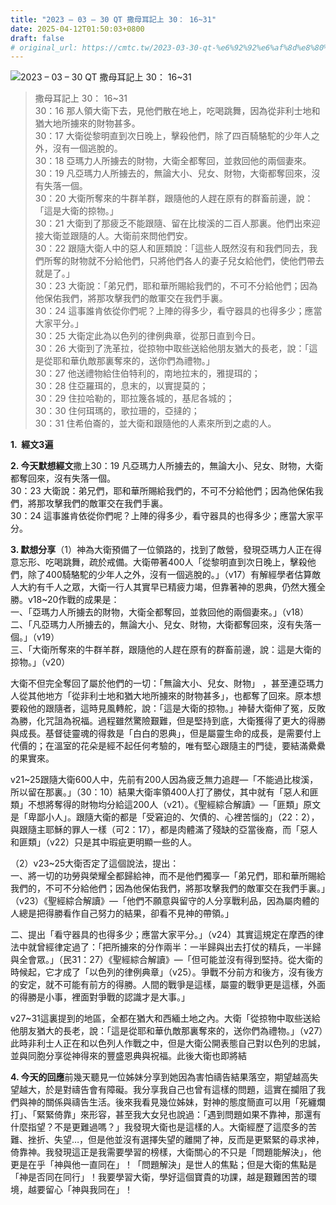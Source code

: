 ```yaml
---
title: "2023 – 03 – 30 QT 撒母耳記上 30： 16~31"
date: 2025-04-12T01:50:03+0800
draft: false
# original_url: https://cmtc.tw/2023-03-30-qt-%e6%92%92%e6%af%8d%e8%80%b3%e8%a8%98%e4%b8%8a-30%ef%bc%9a-1631
---
```


![2023 – 03 – 30 QT 撒母耳記上 30： 16\~31](/images/qt.jpg  "2023 – 03 – 30 QT 撒母耳記上 30： 16\~31")

> 撒母耳記上 30： 16\~31  
> 30：16 那人領大衛下去，見他們散在地上，吃喝跳舞，因為從非利士地和猶大地所擄來的財物甚多。  
> 30：17 大衛從黎明直到次日晚上，擊殺他們，除了四百騎駱駝的少年人之外，沒有一個逃脫的。  
> 30：18 亞瑪力人所擄去的財物，大衛全都奪回，並救回他的兩個妻來。  
> 30：19 凡亞瑪力人所擄去的，無論大小、兒女、財物，大衛都奪回來，沒有失落一個。  
> 30：20 大衛所奪來的牛群羊群，跟隨他的人趕在原有的群畜前邊，說：「這是大衛的掠物。」  
> 30：21 大衛到了那疲乏不能跟隨、留在比梭溪的二百人那裏。他們出來迎接大衛並跟隨的人。大衛前來問他們安。  
> 30：22 跟隨大衛人中的惡人和匪類說：「這些人既然沒有和我們同去，我們所奪的財物就不分給他們，只將他們各人的妻子兒女給他們，使他們帶去就是了。」  
> 30：23 大衛說：「弟兄們，耶和華所賜給我們的，不可不分給他們；因為他保佑我們，將那攻擊我們的敵軍交在我們手裏。  
> 30：24 這事誰肯依從你們呢？上陣的得多少，看守器具的也得多少；應當大家平分。」  
> 30：25 大衛定此為以色列的律例典章，從那日直到今日。  
> 30：26 大衛到了洗革拉，從掠物中取些送給他朋友猶大的長老，說：「這是從耶和華仇敵那裏奪來的，送你們為禮物。」  
> 30：27 他送禮物給住伯特利的，南地拉末的，雅提珥的；  
> 30：28 住亞羅珥的，息末的，以實提莫的；  
> 30：29 住拉哈勒的，耶拉篾各城的，基尼各城的；  
> 30：30 住何珥瑪的，歌拉珊的，亞撻的；  
> 30：31 住希伯崙的，並大衛和跟隨他的人素來所到之處的人。

**1.  經文3遍**

**2. 今天默想經文**撒上30：19 凡亞瑪力人所擄去的，無論大小、兒女、財物，大衛都奪回來，沒有失落一個。  
30：23 大衛說：弟兄們，耶和華所賜給我們的，不可不分給他們；因為他保佑我們，將那攻擊我們的敵軍交在我們手裏。  
30：24 這事誰肯依從你們呢？上陣的得多少，看守器具的也得多少；應當大家平分。

**3. 默想分享**（1）神為大衛預備了一位領路的，找到了敵營，發現亞瑪力人正在得意忘形、吃喝跳舞，疏於戒備。大衛帶著400人「從黎明直到次日晚上，擊殺他們，除了400騎駱駝的少年人之外，沒有一個逃脫的。」（v17）有解經學者估算敵人大約有千人之眾，大衛一行人其實早已精疲力竭，但靠著神的恩典，仍然大獲全勝。v18\~20作戰的成果是：  
一、「亞瑪力人所擄去的財物，大衛全都奪回，並救回他的兩個妻來。」（v18）  
二、「凡亞瑪力人所擄去的，無論大小、兒女、財物，大衛都奪回來，沒有失落一個。」（v19）  
三、「大衛所奪來的牛群羊群，跟隨他的人趕在原有的群畜前邊，說：這是大衛的掠物。」（v20）

大衛不但完全奪回了屬於他們的一切：「無論大小、兒女、財物」 ，甚至連亞瑪力人從其他地方「從非利士地和猶大地所擄來的財物甚多」，也都奪了回來。原本想要殺他的跟隨者，這時見風轉舵，說：「這是大衛的掠物。」神替大衛伸了冤，反敗為勝，化咒詛為祝福。過程雖然驚險艱難，但是堅持到底，大衛獲得了更大的得勝與成長。基督徒靈魂的得救是「白白的恩典」，但是屬靈生命的成長，是需要付上代價的；在溫室的花朵是經不起任何考驗的，唯有堅心跟隨主的門徒，要結滿纍纍的果實來。

v21\~25跟隨大衛600人中，先前有200人因為疲乏無力追趕—「不能過比梭溪，所以留在那裏。」（30：10）結果大衛率領400人打了勝仗，其中就有「惡人和匪類」不想將奪得的財物均分給這200人（v21）。《聖經綜合解讀》—「匪類」原文是「卑鄙小人」。跟隨大衛的都是「受窘迫的、欠債的、心裡苦惱的」（22：2），與跟隨主耶穌的罪人一樣（可2：17），都是肉體滿了殘缺的亞當後裔，而「惡人和匪類」（v22）只是其中瑕疵更明顯一些的人。

（2）v23\~25大衛否定了這個說法，提出：  
一、將一切的功勞與榮耀全都歸給神，而不是他們獨享—「弟兄們，耶和華所賜給我們的，不可不分給他們；因為他保佑我們，將那攻擊我們的敵軍交在我們手裏。」（v23）《聖經綜合解讀》—「他們不願意與留守的人分享戰利品，因為屬肉體的人總是把得勝看作自己努力的結果，卻看不見神的帶領。」

二、提出「看守器具的也得多少；應當大家平分。」（v24）其實這規定在摩西的律法中就曾經律定過了：「把所擄來的分作兩半：一半歸與出去打仗的精兵，一半歸與全會眾。」（民31：27）《聖經綜合解讀》—「但可能並沒有得到堅持。從大衛的時候起，它才成了「以色列的律例典章」（v25）。爭戰不分前方和後方，沒有後方的安定，就不可能有前方的得勝。人間的戰爭是這樣，屬靈的戰爭更是這樣，外面的得勝是小事，裡面對爭戰的認識才是大事。」

v27\~31這裏提到的地區，全都在猶大和西緬土地之內。大衛「從掠物中取些送給他朋友猶大的長老，說：「這是從耶和華仇敵那裏奪來的，送你們為禮物。」（v27）此時非利士人正在和以色列人作戰之中，但是大衛公開表態自己對以色列的忠誠，並與同胞分享從神得來的豐盛恩典與祝福。此後大衛也即將結

**4. 今天的回應**前幾天聽見一位姊妹分享到她因為害怕禱告結果落空，期望越高失望越大，於是對禱告會有障礙。我分享我自己也曾有這樣的問題，這實在攔阻了我們與神的關係與禱告生活。後來我看見幾位姊妹，對神的態度簡直可以用「死纏爛打」、「緊緊倚靠」來形容，甚至我大女兒也說過：「遇到問題如果不靠神，那還有什麼指望？不是更難過嗎？」我發現大衛也是這樣的人。大衛經歷了這麼多的苦難、挫折、失望…，但是他並沒有選擇失望的離開了神，反而是更緊緊的尋求神，倚靠神。我發現這正是我需要學習的榜樣，大衛關心的不只是「問題能解決」，他更是在乎「神與他一直同在」！「問題解決」是世人的焦點；但是大衛的焦點是「神是否同在同行」！我要學習大衛，學好這個寶貴的功課，越是艱難困苦的環境，越要留心「神與我同在」！